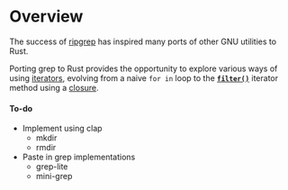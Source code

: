 # Overview

The success of [ripgrep](https://github.com/BurntSushi/ripgrep) has inspired many ports of other GNU utilities to Rust.

Porting grep to Rust provides the opportunity to explore various ways of using [iterators](/Rust/Glossary#iterator), evolving from a naive `for in` loop to the [**`filter()`**](/Rust/Glossary#filter) iterator method using a [closure](/Rust/Glossary#closure).


#### To-do

- Implement using clap
    - mkdir
    - rmdir
- Paste in grep implementations
    - grep-lite
    - mini-grep
